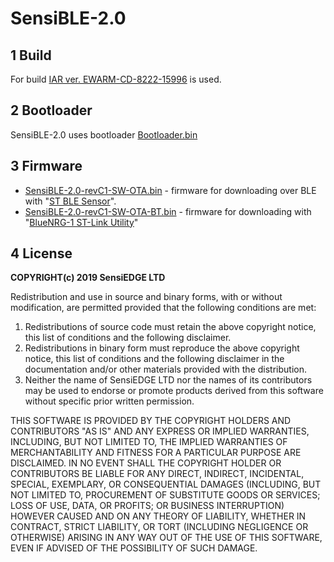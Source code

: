 # **SensiBLE-2.0**

## 1 Build
For build [IAR ver. EWARM-CD-8222-15996](https://www.iar.com/) is used.

## 2 Bootloader
SensiBLE-2.0 uses bootloader [Bootloader.bin](binary/Bootloader.bin)

## 3 Firmware
- [SensiBLE-2.0-revC1-SW-OTA.bin](binary/SensiBLE-2.0-revC1-SW-OTA.bin) - firmware for downloading over BLE with "[ST BLE Sensor](https://www.st.com/en/embedded-software/stblesensor.html)".
- [SensiBLE-2.0-revC1-SW-OTA-BT.bin](binary/SensiBLE-2.0-revC1-SW-OTA-BT.bin) - firmware for downloading with "[BlueNRG-1 ST-Link Utility](https://www.st.com/en/embedded-software/stsw-bnrg1stlink.html)"

## 4 License

**COPYRIGHT(c) 2019 SensiEDGE LTD**

Redistribution and use in source and binary forms, with or without modification,
are permitted provided that the following conditions are met:
  1. Redistributions of source code must retain the above copyright notice,
     this list of conditions and the following disclaimer.
  2. Redistributions in binary form must reproduce the above copyright notice,
     this list of conditions and the following disclaimer in the documentation
     and/or other materials provided with the distribution.
  3. Neither the name of SensiEDGE LTD nor the names of its contributors may
     be used to endorse or promote products derived from this software
     without specific prior written permission.
     
THIS SOFTWARE IS PROVIDED BY THE COPYRIGHT HOLDERS AND CONTRIBUTORS "AS IS"
AND ANY EXPRESS OR IMPLIED WARRANTIES, INCLUDING, BUT NOT LIMITED TO, THE
IMPLIED WARRANTIES OF MERCHANTABILITY AND FITNESS FOR A PARTICULAR PURPOSE ARE
DISCLAIMED. IN NO EVENT SHALL THE COPYRIGHT HOLDER OR CONTRIBUTORS BE LIABLE
FOR ANY DIRECT, INDIRECT, INCIDENTAL, SPECIAL, EXEMPLARY, OR CONSEQUENTIAL
DAMAGES (INCLUDING, BUT NOT LIMITED TO, PROCUREMENT OF SUBSTITUTE GOODS OR
SERVICES; LOSS OF USE, DATA, OR PROFITS; OR BUSINESS INTERRUPTION) HOWEVER
CAUSED AND ON ANY THEORY OF LIABILITY, WHETHER IN CONTRACT, STRICT LIABILITY,
OR TORT (INCLUDING NEGLIGENCE OR OTHERWISE) ARISING IN ANY WAY OUT OF THE USE
OF THIS SOFTWARE, EVEN IF ADVISED OF THE POSSIBILITY OF SUCH DAMAGE.